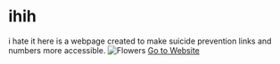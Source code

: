 # ihih
i hate it here is a webpage created to make suicide prevention links and numbers more accessible.
<picture>
<source media="(min-width:650px)" srcset="img_pink_flowers.jpg">
<source media="(min-width:465px)" srcset="img_white_flower.jpg">
<img src="https://i.postimg.cc/vH4vVzwv/Screenshot-from-2021-08-31-17-54-58.png" alt="Flowers" style="width:auto;">
</picture> 
<a href="https://christianbrasch.github.io/ihih/">Go to Website</a>

